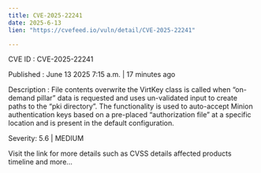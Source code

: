 ```yaml
---
title: CVE-2025-22241
date: 2025-6-13
lien: "https://cvefeed.io/vuln/detail/CVE-2025-22241"

---
```


CVE ID : CVE-2025-22241

Published :  June 13
2025
7:15 a.m. | 17 minutes ago

Description : File contents overwrite the VirtKey class is called when “on-demand pillar” data is requested and uses un-validated input to create paths to the “pki directory”. The functionality is used to auto-accept Minion authentication keys based on a pre-placed “authorization file” at a specific location and is present in the default configuration.

Severity: 5.6 | MEDIUM

Visit the link for more details
such as CVSS details
affected products
timeline
and more...
